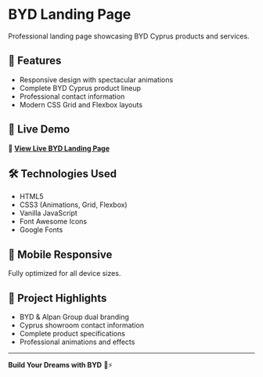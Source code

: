 # BYD Landing Page

Professional landing page showcasing BYD Cyprus products and services.

## 🌟 Features
- Responsive design with spectacular animations
- Complete BYD Cyprus product lineup
- Professional contact information
- Modern CSS Grid and Flexbox layouts

## 🚗 Live Demo
**👀 [View Live BYD Landing Page](https://zsentxbf.gensparkspace.com)**

## 🛠️ Technologies Used
- HTML5
- CSS3 (Animations, Grid, Flexbox)
- Vanilla JavaScript
- Font Awesome Icons
- Google Fonts

## 📱 Mobile Responsive
Fully optimized for all device sizes.

## 🎯 Project Highlights
- BYD & Alpan Group dual branding
- Cyprus showroom contact information
- Complete product specifications
- Professional animations and effects

---
**Build Your Dreams with BYD** 🚗⚡


